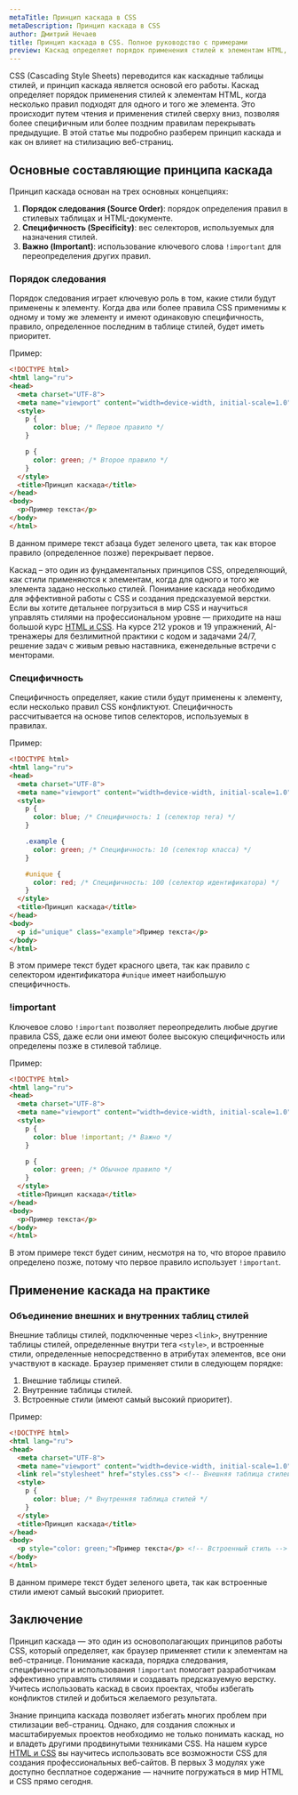 ```yaml
---
metaTitle: Принцип каскада в CSS
metaDescription: Принцип каскада в CSS
author: Дмитрий Нечаев
title: Принцип каскада в CSS. Полное руководство с примерами
preview: Каскад определяет порядок применения стилей к элементам HTML, когда несколько правил подходят для одного и того же элемента.
---
```


CSS (Cascading Style Sheets) переводится как каскадные таблицы стилей, и принцип каскада является основой его работы. Каскад определяет порядок применения стилей к элементам HTML, когда несколько правил подходят для одного и того же элемента. Это происходит путем чтения и применения стилей сверху вниз, позволяя более специфичным или более поздним правилам перекрывать предыдущие. В этой статье мы подробно разберем принцип каскада и как он влияет на стилизацию веб-страниц.

## Основные составляющие принципа каскада

Принцип каскада основан на трех основных концепциях:

1. **Порядок следования (Source Order)**: порядок определения правил в стилевых таблицах и HTML-документе.
2. **Специфичность (Specificity)**: вес селекторов, используемых для назначения стилей.
3. **Важно (Important)**: использование ключевого слова `!important` для переопределения других правил.

### Порядок следования

Порядок следования играет ключевую роль в том, какие стили будут применены к элементу. Когда два или более правила CSS применимы к одному и тому же элементу и имеют одинаковую специфичность, правило, определенное последним в таблице стилей, будет иметь приоритет.

Пример:

```html
<!DOCTYPE html>
<html lang="ru">
<head>
  <meta charset="UTF-8">
  <meta name="viewport" content="width=device-width, initial-scale=1.0">
  <style>
    p {
      color: blue; /* Первое правило */
    }

    p {
      color: green; /* Второе правило */
    }
  </style>
  <title>Принцип каскада</title>
</head>
<body>
  <p>Пример текста</p>
</body>
</html>

```

В данном примере текст абзаца будет зеленого цвета, так как второе правило (определенное позже) перекрывает первое.

Каскад – это один из фундаментальных принципов CSS, определяющий, как стили применяются к элементам, когда для одного и того же элемента задано несколько стилей. Понимание каскада необходимо для эффективной работы с CSS и создания предсказуемой верстки. Если вы хотите детальнее погрузиться в мир CSS и научиться управлять стилями на профессиональном уровне — приходите на наш большой курс [HTML и CSS](https://purpleschool.ru/course/html-css?utm_source=knowledgebase&utm_medium=text&utm_campaign=printsip-kaskada-v-css-polnoe-rukovodstvo-s-primerami). На курсе 212 уроков и 19 упражнений, AI-тренажеры для безлимитной практики с кодом и задачами 24/7, решение задач с живым ревью наставника, еженедельные встречи с менторами.

### Специфичность

Специфичность определяет, какие стили будут применены к элементу, если несколько правил CSS конфликтуют. Специфичность рассчитывается на основе типов селекторов, используемых в правилах.

Пример:

```html
<!DOCTYPE html>
<html lang="ru">
<head>
  <meta charset="UTF-8">
  <meta name="viewport" content="width=device-width, initial-scale=1.0">
  <style>
    p {
      color: blue; /* Специфичность: 1 (селектор тега) */
    }

    .example {
      color: green; /* Специфичность: 10 (селектор класса) */
    }

    #unique {
      color: red; /* Специфичность: 100 (селектор идентификатора) */
    }
  </style>
  <title>Принцип каскада</title>
</head>
<body>
  <p id="unique" class="example">Пример текста</p>
</body>
</html>

```

В этом примере текст будет красного цвета, так как правило с селектором идентификатора `#unique` имеет наибольшую специфичность.

### !important

Ключевое слово `!important` позволяет переопределить любые другие правила CSS, даже если они имеют более высокую специфичность или определены позже в стилевой таблице.

Пример:

```html
<!DOCTYPE html>
<html lang="ru">
<head>
  <meta charset="UTF-8">
  <meta name="viewport" content="width=device-width, initial-scale=1.0">
  <style>
    p {
      color: blue !important; /* Важно */
    }

    p {
      color: green; /* Обычное правило */
    }
  </style>
  <title>Принцип каскада</title>
</head>
<body>
  <p>Пример текста</p>
</body>
</html>

```

В этом примере текст будет синим, несмотря на то, что второе правило определено позже, потому что первое правило использует `!important`.

## Применение каскада на практике

### Объединение внешних и внутренних таблиц стилей

Внешние таблицы стилей, подключенные через `<link>`, внутренние таблицы стилей, определенные внутри тега `<style>`, и встроенные стили, определенные непосредственно в атрибутах элементов, все они участвуют в каскаде. Браузер применяет стили в следующем порядке:

1. Внешние таблицы стилей.
2. Внутренние таблицы стилей.
3. Встроенные стили (имеют самый высокий приоритет).

Пример:

```html
<!DOCTYPE html>
<html lang="ru">
<head>
  <meta charset="UTF-8">
  <meta name="viewport" content="width=device-width, initial-scale=1.0">
  <link rel="stylesheet" href="styles.css"> <!-- Внешняя таблица стилей -->
  <style>
    p {
      color: blue; /* Внутренняя таблица стилей */
    }
  </style>
  <title>Принцип каскада</title>
</head>
<body>
  <p style="color: green;">Пример текста</p> <!-- Встроенный стиль -->
</body>
</html>

```

В данном примере текст будет зеленого цвета, так как встроенные стили имеют самый высокий приоритет.

## Заключение

Принцип каскада — это один из основополагающих принципов работы CSS, который определяет, как браузер применяет стили к элементам на веб-странице. Понимание каскада, порядка следования, специфичности и использования `!important` помогает разработчикам эффективно управлять стилями и создавать предсказуемую верстку. Учитесь использовать каскад в своих проектах, чтобы избегать конфликтов стилей и добиться желаемого результата.

Знание принципа каскада позволяет избегать многих проблем при стилизации веб-страниц. Однако, для создания сложных и масштабируемых проектов необходимо не только понимать каскад, но и владеть другими продвинутыми техниками CSS. На нашем курсе [HTML и CSS](https://purpleschool.ru/course/html-css?utm_source=knowledgebase&utm_medium=text&utm_campaign=printsip-kaskada-v-css-polnoe-rukovodstvo-s-primerami) вы научитесь использовать все возможности CSS для создания профессиональных веб-сайтов. В первых 3 модулях уже доступно бесплатное содержание — начните погружаться в мир HTML и CSS прямо сегодня.
